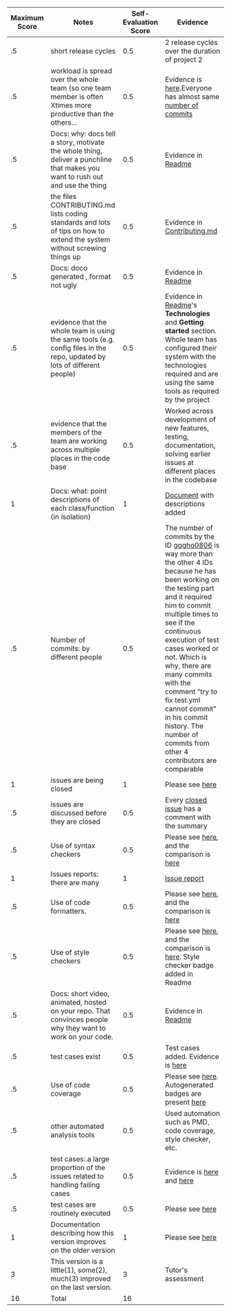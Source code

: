 
|Maximum Score|Notes|Self-Evaluation Score|Evidence|
|-|-----|---|---------|
|.5| short release cycles|0.5|2 release cycles over the duration of project 2|
|.5| workload is spread over the whole team (so one team member is often Xtimes more productive than the others...|0.5|Evidence is [here](https://github.com/prithvish-doshi-17/CalBot/issues?q=is%3Aissue+is%3Aclosed).Everyone has almost same [number of commits](https://github.com/prithvish-doshi-17/CalBot/pulse)|
|.5|Docs: why: docs tell a story, motivate the whole thing, deliver a punchline that makes you want to rush out and use the thing |0.5|Evidence in [Readme](https://github.com/prithvish-doshi-17/CalBot/blob/master/README.md) |
|.5|the files CONTRIBUTING.md lists coding standards and lots of tips on how to extend the system without screwing things up  |0.5|Evidence in [Contributing.md](https://github.com/prithvish-doshi-17/CalBot/blob/master/CONTRIBUTING.md) |
|.5|Docs: doco generated , format not ugly  |0.5|Evidence in [Readme](https://github.com/prithvish-doshi-17/CalBot/blob/master/README.md) |
|.5|evidence that the whole team is using the same tools (e.g. config files in the repo, updated by lots of different people) |0.5|Evidence in [Readme](https://github.com/prithvish-doshi-17/CalBot/blob/master/README.md)'s **Technologies** and **Getting started** section. Whole team has configured their system with the technologies required and are using the same tools as required by the project|
|.5|evidence that the members of the team are working across multiple places in the code base |0.5|Worked across development of new features, testing, documentation, solving earlier issues at different places in the codebase |
|1|Docs: what: point descriptions of each class/function (in isolation)  |1|[Document](https://github.com/prithvish-doshi-17/CalBot/blob/master/docs/Function%20Description.md) with descriptions added|
|.5|Number of commits: by different people  |0.5|The number of commits by the ID [gggho0806](https://github.com/gggho0806) is way more than the other 4 IDs because he has been working on the testing part and it required him to commit multiple times to see if the continuous execution of test cases worked or not. Which is why, there are many commits with the comment “try to fix test.yml cannot commit” in his commit history. The number of commits from other 4 contributors are comparable|
|1|issues are being closed |1|Please see [here](https://github.com/prithvish-doshi-17/CalBot/issues?q=is%3Aissue+is%3Aclosed)|
|.5|issues are discussed before they are closed |0.5|Every [closed issue](https://github.com/prithvish-doshi-17/CalBot/issues?q=is%3Aissue+is%3Aclosed) has a comment with the summary|
|.5|Use of syntax checkers |0.5|Please see [here](https://github.com/prithvish-doshi-17/CalBot/blob/master/pom.xml), and the comparison is [here](https://github.com/prithvish-doshi-17/CalBot/blob/master/reports/se%20checkers.pdf)|
|1|Issues reports: there are many  |1|[Issue report](https://github.com/prithvish-doshi-17/CalBot/blob/master/reports/Issue%20report.txt)|
|.5|Use of code formatters. |0.5|Please see [here](https://github.com/prithvish-doshi-17/CalBot/blob/master/pom.xml), and the comparison is [here](https://github.com/prithvish-doshi-17/CalBot/blob/master/reports/se%20checkers.pdf)|
|.5|Use of style checkers |0.5|Please see [here](https://github.com/prithvish-doshi-17/CalBot/blob/master/pom.xml), and the comparison is [here](https://github.com/prithvish-doshi-17/CalBot/blob/master/reports/se%20checkers.pdf). Style checker badge added in Readme|
|.5|Docs: short video, animated, hosted on your repo. That convinces people why they want to work on your code. |0.5|Evidence in [Readme](https://github.com/prithvish-doshi-17/CalBot/blob/master/README.md)|
|.5|test cases exist  |0.5|Test cases added. Evidence is [here](https://github.com/prithvish-doshi-17/CalBot/tree/master/src/test/java/com/se21/calbot)|
|.5|Use of code coverage  |0.5|Please see [here](https://github.com/prithvish-doshi-17/CalBot/blob/master/pom.xml). Autogenerated badges are present [here](https://github.com/prithvish-doshi-17/CalBot/tree/master/badges)|
|.5|other automated analysis tools|0.5|Used automation such as PMD, code coverage, style checker, etc.|
|.5|test cases:.a large proportion of the issues related to handling failing cases|0.5|Evidence is [here](https://github.com/prithvish-doshi-17/CalBot/issues/15) and [here](https://github.com/prithvish-doshi-17/CalBot/issues/7)|
|.5|test cases are routinely executed |0.5|Please see [here](https://github.com/prithvish-doshi-17/CalBot/issues/5)|
|1|Documentation describing how this version improves on the older version|1|Please see [here](https://github.com/prithvish-doshi-17/CalBot#updates-from-previous-version)| 
|3|This version is a little(1), some(2), much(3) improved on the last version.|3|Tutor's assessment| 
|16| Total|16||
